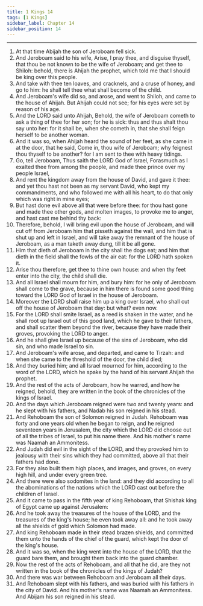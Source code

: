 ```yaml
---
title: 1 Kings 14
tags: [1 Kings]
sidebar_label: Chapter 14
sidebar_position: 14
---
```


---
1. At that time Abijah the son of Jeroboam fell sick.
2. And Jeroboam said to his wife, Arise, I pray thee, and disguise thyself, that thou be not known to be the wife of Jeroboam; and get thee to Shiloh: behold, there is Ahijah the prophet, which told me that I should be king over this people.
3. And take with thee ten loaves, and cracknels, and a cruse of honey, and go to him: he shall tell thee what shall become of the child.
4. And Jeroboam's wife did so, and arose, and went to Shiloh, and came to the house of Ahijah. But Ahijah could not see; for his eyes were set by reason of his age.
5. And the LORD said unto Ahijah, Behold, the wife of Jeroboam cometh to ask a thing of thee for her son; for he is sick: thus and thus shalt thou say unto her: for it shall be, when she cometh in, that she shall feign herself to be another woman.
6. And it was so, when Ahijah heard the sound of her feet, as she came in at the door, that he said, Come in, thou wife of Jeroboam; why feignest thou thyself to be another? for I am sent to thee with heavy tidings.
7. Go, tell Jeroboam, Thus saith the LORD God of Israel, Forasmuch as I exalted thee from among the people, and made thee prince over my people Israel,
8. And rent the kingdom away from the house of David, and gave it thee: and yet thou hast not been as my servant David, who kept my commandments, and who followed me with all his heart, to do that only which was right in mine eyes;
9. But hast done evil above all that were before thee: for thou hast gone and made thee other gods, and molten images, to provoke me to anger, and hast cast me behind thy back:
10. Therefore, behold, I will bring evil upon the house of Jeroboam, and will cut off from Jeroboam him that pisseth against the wall, and him that is shut up and left in Israel, and will take away the remnant of the house of Jeroboam, as a man taketh away dung, till it be all gone.
11. Him that dieth of Jeroboam in the city shall the dogs eat; and him that dieth in the field shall the fowls of the air eat: for the LORD hath spoken it.
12. Arise thou therefore, get thee to thine own house: and when thy feet enter into the city, the child shall die.
13. And all Israel shall mourn for him, and bury him: for he only of Jeroboam shall come to the grave, because in him there is found some good thing toward the LORD God of Israel in the house of Jeroboam.
14. Moreover the LORD shall raise him up a king over Israel, who shall cut off the house of Jeroboam that day: but what? even now.
15. For the LORD shall smite Israel, as a reed is shaken in the water, and he shall root up Israel out of this good land, which he gave to their fathers, and shall scatter them beyond the river, because they have made their groves, provoking the LORD to anger.
16. And he shall give Israel up because of the sins of Jeroboam, who did sin, and who made Israel to sin.
17. And Jeroboam's wife arose, and departed, and came to Tirzah: and when she came to the threshold of the door, the child died;
18. And they buried him; and all Israel mourned for him, according to the word of the LORD, which he spake by the hand of his servant Ahijah the prophet.
19. And the rest of the acts of Jeroboam, how he warred, and how he reigned, behold, they are written in the book of the chronicles of the kings of Israel.
20. And the days which Jeroboam reigned were two and twenty years: and he slept with his fathers, and Nadab his son reigned in his stead.
21. And Rehoboam the son of Solomon reigned in Judah. Rehoboam was forty and one years old when he began to reign, and he reigned seventeen years in Jerusalem, the city which the LORD did choose out of all the tribes of Israel, to put his name there. And his mother's name was Naamah an Ammonitess.
22. And Judah did evil in the sight of the LORD, and they provoked him to jealousy with their sins which they had committed, above all that their fathers had done.
23. For they also built them high places, and images, and groves, on every high hill, and under every green tree.
24. And there were also sodomites in the land: and they did according to all the abominations of the nations which the LORD cast out before the children of Israel.
25. And it came to pass in the fifth year of king Rehoboam, that Shishak king of Egypt came up against Jerusalem:
26. And he took away the treasures of the house of the LORD, and the treasures of the king's house; he even took away all: and he took away all the shields of gold which Solomon had made.
27. And king Rehoboam made in their stead brazen shields, and committed them unto the hands of the chief of the guard, which kept the door of the king's house.
28. And it was so, when the king went into the house of the LORD, that the guard bare them, and brought them back into the guard chamber.
29. Now the rest of the acts of Rehoboam, and all that he did, are they not written in the book of the chronicles of the kings of Judah?
30. And there was war between Rehoboam and Jeroboam all their days.
31. And Rehoboam slept with his fathers, and was buried with his fathers in the city of David. And his mother's name was Naamah an Ammonitess. And Abijam his son reigned in his stead.